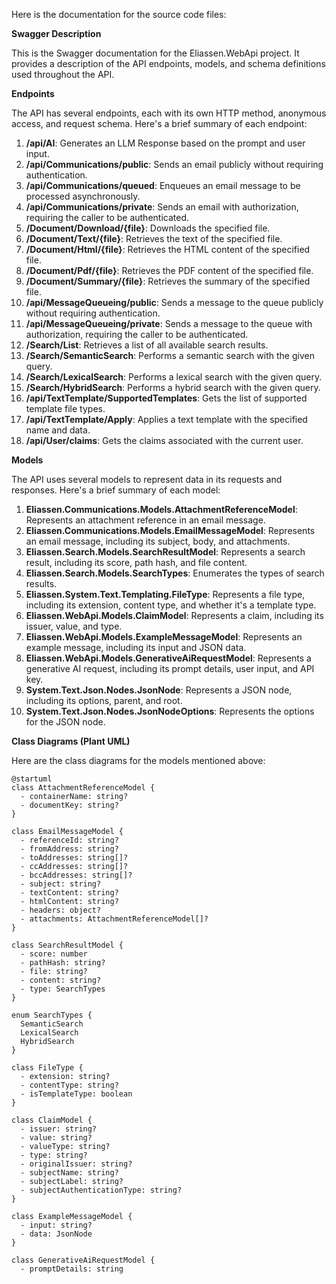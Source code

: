 Here is the documentation for the source code files:

**Swagger Description**

This is the Swagger documentation for the Eliassen.WebApi project. It provides a description of the API endpoints, models, and schema definitions used throughout the API.

**Endpoints**

The API has several endpoints, each with its own HTTP method, anonymous access, and request schema. Here's a brief summary of each endpoint:

1. **/api/AI**: Generates an LLM Response based on the prompt and user input.
2. **/api/Communications/public**: Sends an email publicly without requiring authentication.
3. **/api/Communications/queued**: Enqueues an email message to be processed asynchronously.
4. **/api/Communications/private**: Sends an email with authorization, requiring the caller to be authenticated.
5. **/Document/Download/{file}**: Downloads the specified file.
6. **/Document/Text/{file}**: Retrieves the text of the specified file.
7. **/Document/Html/{file}**: Retrieves the HTML content of the specified file.
8. **/Document/Pdf/{file}**: Retrieves the PDF content of the specified file.
9. **/Document/Summary/{file}**: Retrieves the summary of the specified file.
10. **/api/MessageQueueing/public**: Sends a message to the queue publicly without requiring authentication.
11. **/api/MessageQueueing/private**: Sends a message to the queue with authorization, requiring the caller to be authenticated.
12. **/Search/List**: Retrieves a list of all available search results.
13. **/Search/SemanticSearch**: Performs a semantic search with the given query.
14. **/Search/LexicalSearch**: Performs a lexical search with the given query.
15. **/Search/HybridSearch**: Performs a hybrid search with the given query.
16. **/api/TextTemplate/SupportedTemplates**: Gets the list of supported template file types.
17. **/api/TextTemplate/Apply**: Applies a text template with the specified name and data.
18. **/api/User/claims**: Gets the claims associated with the current user.

**Models**

The API uses several models to represent data in its requests and responses. Here's a brief summary of each model:

1. **Eliassen.Communications.Models.AttachmentReferenceModel**: Represents an attachment reference in an email message.
2. **Eliassen.Communications.Models.EmailMessageModel**: Represents an email message, including its subject, body, and attachments.
3. **Eliassen.Search.Models.SearchResultModel**: Represents a search result, including its score, path hash, and file content.
4. **Eliassen.Search.Models.SearchTypes**: Enumerates the types of search results.
5. **Eliassen.System.Text.Templating.FileType**: Represents a file type, including its extension, content type, and whether it's a template type.
6. **Eliassen.WebApi.Models.ClaimModel**: Represents a claim, including its issuer, value, and type.
7. **Eliassen.WebApi.Models.ExampleMessageModel**: Represents an example message, including its input and JSON data.
8. **Eliassen.WebApi.Models.GenerativeAiRequestModel**: Represents a generative AI request, including its prompt details, user input, and API key.
9. **System.Text.Json.Nodes.JsonNode**: Represents a JSON node, including its options, parent, and root.
10. **System.Text.Json.Nodes.JsonNodeOptions**: Represents the options for the JSON node.

**Class Diagrams (Plant UML)**

Here are the class diagrams for the models mentioned above:

```plantuml
@startuml
class AttachmentReferenceModel {
  - containerName: string?
  - documentKey: string?
}

class EmailMessageModel {
  - referenceId: string?
  - fromAddress: string?
  - toAddresses: string[]?
  - ccAddresses: string[]?
  - bccAddresses: string[]?
  - subject: string?
  - textContent: string?
  - htmlContent: string?
  - headers: object?
  - attachments: AttachmentReferenceModel[]?
}

class SearchResultModel {
  - score: number
  - pathHash: string?
  - file: string?
  - content: string?
  - type: SearchTypes
}

enum SearchTypes {
  SemanticSearch
  LexicalSearch
  HybridSearch
}

class FileType {
  - extension: string?
  - contentType: string?
  - isTemplateType: boolean
}

class ClaimModel {
  - issuer: string?
  - value: string?
  - valueType: string?
  - type: string?
  - originalIssuer: string?
  - subjectName: string?
  - subjectLabel: string?
  - subjectAuthenticationType: string?
}

class ExampleMessageModel {
  - input: string?
  - data: JsonNode
}

class GenerativeAiRequestModel {
  - promptDetails: string
